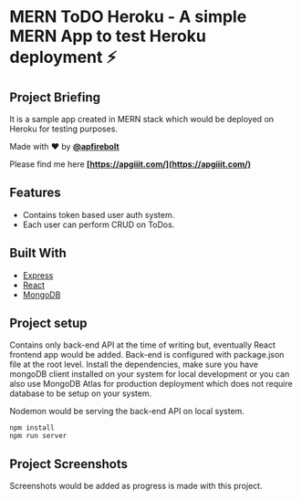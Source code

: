 # MERN ToDO Heroku - A simple MERN App to test Heroku deployment ⚡️

## Project Briefing

It is a sample app created in MERN stack which would be deployed on Heroku for testing purposes.

Made with ❤️ by **[@apfirebolt](https://github.com/Apfirebolt/)**

Please find me here **[https://apgiiit.com/](https://apgiiit.com/)**

## Features

- Contains token based user auth system. 
- Each user can perform CRUD on ToDos.

## Built With

* [Express](https://expressjs.com/)
* [React](https://reactjs.org/)
* [MongoDB](https://www.mongodb.com/)

## Project setup

Contains only back-end API at the time of writing but, eventually React frontend app would be added. Back-end is configured with package.json file at the root level. Install the dependencies, make sure you have mongoDB client installed on your system for local development or you can also use MongoDB Atlas for production deployment which does not require database to be setup on your system.

Nodemon would be serving the back-end API on local system.

```
npm install
npm run server
```

## Project Screenshots

Screenshots would be added as progress is made with this project.


